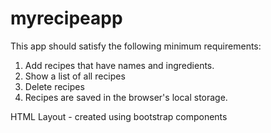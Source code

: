 # myrecipeapp

This app should satisfy the following minimum requirements:
1. Add recipes that have names and ingredients.
2. Show a list of all recipes
3. Delete recipes
4. Recipes are saved in the browser's local storage.

HTML Layout - created using bootstrap components

